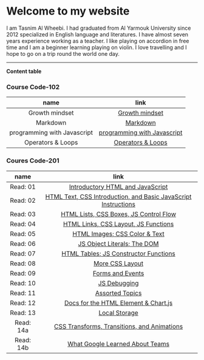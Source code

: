 # Welcome to my website
I am Tasnim Al Wheebi. I had graduated from Al Yarmouk University since 2012 specialized in English language and literatures. I have almost seven years experience working as a  teacher. I like playing on accordion in free time and I am a beginner learning playing on violin. I love travelling and I hope to go on a trip round the world one day.
 ***
 **Content table**

### Course Code-102

| name | link |
| :---:| :---:|
| Growth mindset | [Growth mindset](https://tasnimwheebi.github.io/Reading-Notes/growthminset) |
| Markdown | [Markdown](https://tasnimwheebi.github.io/Reading-Notes/markdown)
| programming with Javascript | [programming with Javascript ](https://tasnimwheebi.github.io/Reading-Notes/read-04)
| Operators & Loops | [Operators & Loops](https://tasnimwheebi.github.io/Reading-Notes/loops)

### Coures Code-201

| name | link |
| :---:| :---:|
| Read: 01 | [Introductory HTML and JavaScript](https://tasnimwheebi.github.io/Reading-Notes/read-01) |
| Read: 02 | [ HTML Text, CSS Introduction, and Basic JavaScript Instructions](https://tasnimwheebi.github.io/Reading-Notes/read-02) 
| Read: 03 | [HTML Lists, CSS Boxes, JS Control Flow](https://tasnimwheebi.github.io/Reading-Notes/read-03) 
| Read: 04| [HTML Links, CSS Layout, JS Functions](https://tasnimwheebi.github.io/Reading-Notes/read-04)
| Read: 05| [ HTML Images; CSS Color & Text](https://tasnimwheebi.github.io/Reading-Notes/read-05)
| Read: 06| [JS Object Literals; The DOM ](https://tasnimwheebi.github.io/Reading-Notes/read-06)
| Read: 07| [HTML Tables; JS Constructor Functions](https://tasnimwheebi.github.io/Reading-Notes/read-07)
| Read: 08| [More CSS Layout](https://tasnimwheebi.github.io/Reading-Notes/read-08)
| Read: 09| [Forms and Events](https://tasnimwheebi.github.io/Reading-Notes/read-09)
| Read: 10| [JS Debugging](https://tasnimwheebi.github.io/Reading-Notes/read-10)
| Read: 11| [Assorted Topics](https://tasnimwheebi.github.io/Reading-Notes/read-11)
| Read: 12| [Docs for the HTML <canvas> Element & Chart.js ](https://tasnimwheebi.github.io/Reading-Notes/read-12)
| Read: 13| [Local Storage](https://tasnimwheebi.github.io/Reading-Notes/read-13)
| Read: 14a| [CSS Transforms, Transitions, and Animations ](https://tasnimwheebi.github.io/Reading-Notes/read-14a)
| Read: 14b| [What Google Learned About Teams](https://tasnimwheebi.github.io/Reading-Notes/read-14b)


